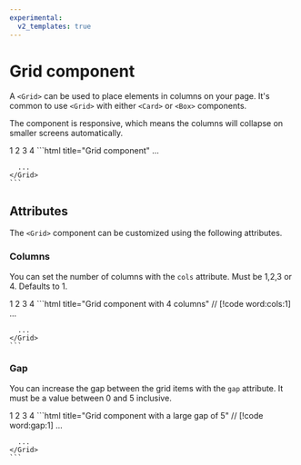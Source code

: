 ```yaml
---
experimental:
  v2_templates: true
---
```


# Grid component

A `<Grid>` can be used to place elements in columns on your page. It's common to use `<Grid>` with either `<Card>` or `<Box>` components.

The component is responsive, which means the columns will collapse on smaller screens automatically.

<Tabs>
  <Tab title="Preview">
    <Component.ComponentDemo>
      <Grid cols="3" gap="2">
        <Card>
          1
        </Card>
        <Card>
          2
        </Card>
        <Card>
          3
        </Card>
        <Card>
          4
        </Card>
      </Grid>
    </Component.ComponentDemo>
  </Tab>
  <Tab title="Code">
    ```html title="Grid component"
    <Grid cols="3" gap="2">
      <Card>
        ...
      </Card>

      ...
    </Grid>
    ```
  </Tab>
</Tabs>

## Attributes

The `<Grid>` component can be customized using the following attributes.

### Columns

You can set the number of columns with the `cols` attribute. Must be 1,2,3 or 4. Defaults to 1.

<Tabs>
  <Tab title="Preview">
    <Component.ComponentDemo>
      <Grid cols="4" gap="2">
        <Card>
          1
        </Card>
        <Card>
          2
        </Card>
        <Card>
          3
        </Card>
        <Card>
          4
        </Card>
      </Grid>
    </Component.ComponentDemo>
  </Tab>
  <Tab title="Code">    
    ```html title="Grid component with 4 columns"
    // [!code word:cols:1]
    <Grid cols="4">
      <Card>
        ...
      </Card>

      ...
    </Grid>
    ```
  </Tab>
</Tabs>

### Gap

You can increase the gap between the grid items with the `gap` attribute. It must be a value between 0 and 5 inclusive.

<Tabs>
  <Tab title="Preview">
    <Component.ComponentDemo>
      <Grid gap="5">
        <Card>
          1
        </Card>
        <Card>
          2
        </Card>
        <Card>
          3
        </Card>
        <Card>
          4
        </Card>
      </Grid>
    </Component.ComponentDemo>
  </Tab>
  <Tab title="Code">
    ```html title="Grid component with a large gap of 5"
    // [!code word:gap:1]
    <Grid gap="5">
      <Card>
        ...
      </Card>

      ...
    </Grid>
    ```
  </Tab>
</Tabs>
